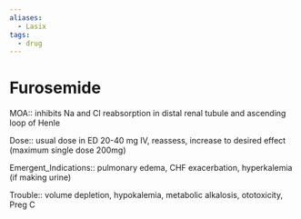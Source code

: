 ```yaml
---
aliases:
  - Lasix
tags:
  - drug
---
```

# Furosemide

MOA:: inhibits Na and Cl reabsorption in distal renal tubule and ascending loop of Henle

Dose:: usual dose in ED 20-40 mg IV, reassess, increase to desired effect (maximum single dose 200mg)

Emergent_Indications:: pulmonary edema, CHF exacerbation, hyperkalemia (if making urine)

Trouble:: volume depletion, hypokalemia, metabolic alkalosis, ototoxicity, Preg C